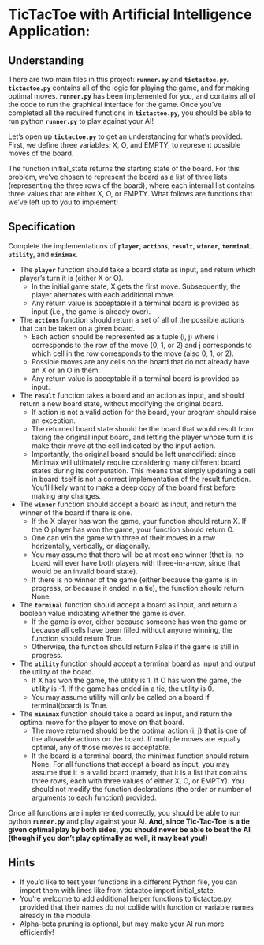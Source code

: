 # TicTacToe with Artificial Intelligence Application:

## Understanding

There are two main files in this project: **`runner.py`** and **`tictactoe.py`**. **`tictactoe.py`** contains all of the logic for playing the game, and for making optimal moves. **`runner.py`** has been implemented for you, and contains all of the code to run the graphical interface for the game. Once you’ve completed all the required functions in **`tictactoe.py`**, you should be able to run python **`runner.py`** to play against your AI!

Let’s open up **`tictactoe.py`** to get an understanding for what’s provided. First, we define three variables: X, O, and EMPTY, to represent possible moves of the board.

The function initial_state returns the starting state of the board. For this problem, we’ve chosen to represent the board as a list of three lists (representing the three rows of the board), where each internal list contains three values that are either X, O, or EMPTY. What follows are functions that we’ve left up to you to implement!

## Specification

Complete the implementations of **`player`**, **`actions`**, **`result`**, **`winner`**, **`terminal`**, **`utility`**, and **`minimax`**.

- The **`player`** function should take a board state as input, and return which player’s turn it is (either X or O).
    - In the initial game state, X gets the first move. Subsequently, the player alternates with each additional move.
    - Any return value is acceptable if a terminal board is provided as input (i.e., the game is already over).
- The **`actions`** function should return a set of all of the possible actions that can be taken on a given board.
    - Each action should be represented as a tuple (i, j) where i corresponds to the row of the move (0, 1, or 2) and j corresponds to which cell in the row corresponds to the move (also 0, 1, or 2).
    - Possible moves are any cells on the board that do not already have an X or an O in them.
    - Any return value is acceptable if a terminal board is provided as input.
- The **`result`** function takes a board and an action as input, and should return a new board state, without modifying the original board.
    - If action is not a valid action for the board, your program should raise an exception.
    - The returned board state should be the board that would result from taking the original input board, and letting the player whose turn it is make their move at the cell indicated by the input action.
    - Importantly, the original board should be left unmodified: since Minimax will ultimately require considering many different board states during its computation. This means that simply updating a cell in board itself is not a correct implementation of the result function. You’ll likely want to make a deep copy of the board first before making any changes.
- The **`winner`** function should accept a board as input, and return the winner of the board if there is one.
    - If the X player has won the game, your function should return X. If the O player has won the game, your function should return O.
    - One can win the game with three of their moves in a row horizontally, vertically, or diagonally.
    - You may assume that there will be at most one winner (that is, no board will ever have both players with three-in-a-row, since that would be an invalid board state).
    - If there is no winner of the game (either because the game is in progress, or because it ended in a tie), the function should return None.
- The **`terminal`** function should accept a board as input, and return a boolean value indicating whether the game is over.
    - If the game is over, either because someone has won the game or because all cells have been filled without anyone winning, the function should return True.
    - Otherwise, the function should return False if the game is still in progress.
- The **`utility`** function should accept a terminal board as input and output the utility of the board.
    - If X has won the game, the utility is 1. If O has won the game, the utility is -1. If the game has ended in a tie, the utility is 0.
    - You may assume utility will only be called on a board if terminal(board) is True.
- The **`minimax`** function should take a board as input, and return the optimal move for the player to move on that board.
    - The move returned should be the optimal action (i, j) that is one of the allowable actions on the board. If multiple moves are equally optimal, any of those moves is acceptable.
    - If the board is a terminal board, the minimax function should return None.
For all functions that accept a board as input, you may assume that it is a valid board (namely, that it is a list that contains three rows, each with three values of either X, O, or EMPTY). You should not modify the function declarations (the order or number of arguments to each function) provided.

Once all functions are implemented correctly, you should be able to run python **`runner.py`** and play against your AI. **And, since Tic-Tac-Toe is a tie given optimal play by both sides, you should never be able to beat the AI (though if you don’t play optimally as well, it may beat you!)**

## Hints

- If you’d like to test your functions in a different Python file, you can import them with lines like from tictactoe import initial_state.
- You’re welcome to add additional helper functions to tictactoe.py, provided that their names do not collide with function or variable names already in the module.
- Alpha-beta pruning is optional, but may make your AI run more efficiently!

